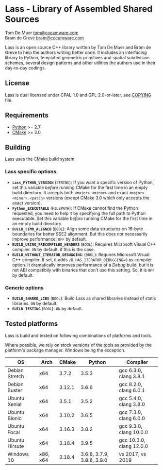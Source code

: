 Lass - Library of Assembled Shared Sources
==========================================

Tom De Muer <tom@cocamware.com>  
Bram de Greve <bram@cocamware.com>

Lass is an open source C++ library written by Tom De Muer and Bram de Greve to
help the authors writing better code. It includes an interfacing library to 
Python, templated geometric primitives and spatial subdivision schemes, several
design patterns and other utilities the authors use in their day-to-day 
codings.


License
-------

Lass is dual licensed under CPAL-1.0 and GPL-2.0-or-later, see 
[COPYING](./COPYING) file.


Requirements
------------

-   [Python](https://www.python.org/) >= 2.7
-   [CMake](https://cmake.org/) >= 3.0


Building
--------

Lass uses the CMake build system.

### Lass specific options

-   **`Lass_PYTHON_VERSION`** (`STRING`): If you want a specific version of
    Python, set this variable *before* running CMake for the first time
    in an empty build directory. It accepts both `<major>.<minor>` and exact
    `<major>.<minor>.<patch>` versions (except CMake 3.0 which only accepts the
    exact version).
-   **`Python_EXECUTABLE`** (`FILEPATH`): If CMake cannot find the Python
    requested, you need to help it by specifying the full path to Python
    executable. Set this variable *before* running CMake for the first time
    in an empty build directory.
-   **`BUILD_SIMD_ALIGNED`** (`BOOL`): Align some data structures on 16-byte
    boundaries for better SSE2 alignment. But this does *not* necessarily
    improve performance! `OFF` by default.
-   **`BUILD_USING_PRECOMPILED_HEADERS`** (`BOOL`): Requires Microsoft Visual
    C++ compiler. `ON` by default, if this is the case.
-   **`BUILD_WITHOUT_ITERATOR_DEBUGGING`**: (`BOOL`): Requires Microsoft Visual
    C++ compiler. If set, it adds `/D_HAS_ITERATOR_DEBUGGING=0` as compiler
    option. It dramatically improves performance of a *Debug* build, but it
    is not ABI compatibily with binaries that don't use this setting. So, it is
    `OFF` by default.

### Generic options

-   **`BUILD_SHARED_LIBS`** (`BOOL`): Build Lass as shared libraries instead
    of static libraries. `ON` by default.
-   **`BUILD_TESTING`** (`BOOL`): `ON` by default.


Tested platforms
----------------

Lass is build and tested on following combinations of platforms and tools.

Where possible, we rely on stock versions of the tools as provided by the
platform's package manager. Windows being the exception.

| OS               | Arch     | CMake  | Python                     | Compiler                  |
|------------------|----------|--------|----------------------------|---------------------------|
| Debian Stretch   | x64      | 3.7.2  | 3.5.3                      | gcc 6.3.0, clang 3.8.1    |
| Debian Buster    | x64      | 3.12.1 | 3.6.6                      | gcc 8.2.0, clang 6.0.1    |
| Ubuntu Xenial    | x64      | 3.5.1  | 3.5.2                      | gcc 5.4.0, clang 3.8.0    |
| Ubuntu Bionic    | x64      | 3.10.2 | 3.6.5                      | gcc 7.3.0, clang 6.0.0    |
| Ubuntu Focal     | x64      | 3.16.3 | 3.8.2                      | gcc 9.3.0, clang 10.0.0   |
| Ubuntu Hirsute   | x64      | 3.18.4 | 3.9.5                      | gcc 10.3.0, clang 12.0.0  |
| Windows 10       | x86, x64 | 3.18.4 | 3.6.8, 3.7.9, 3.8.6, 3.9.0 | vs 2017, vs 2019          |

